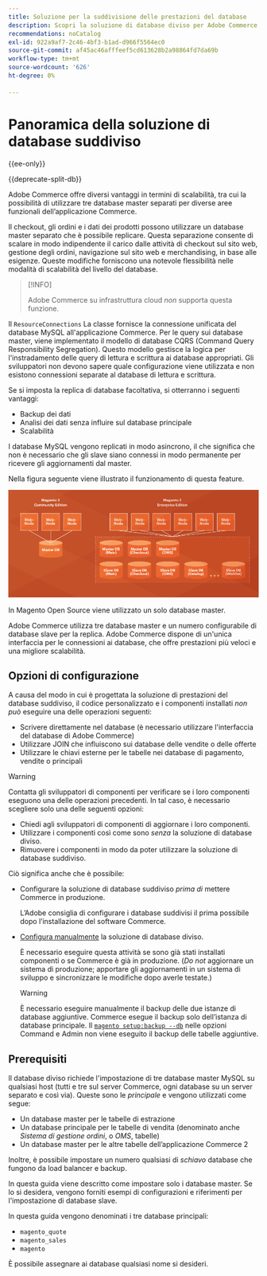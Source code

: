 ```yaml
---
title: Soluzione per la suddivisione delle prestazioni del database
description: Scopri la soluzione di database diviso per Adobe Commerce e Magento Open Source.
recommendations: noCatalog
exl-id: 922a9af7-2c46-4bf3-b1ad-d966f5564ec0
source-git-commit: af45ac46afffeef5cd613628b2a98864fd7da69b
workflow-type: tm+mt
source-wordcount: '626'
ht-degree: 0%

---
```


# Panoramica della soluzione di database suddiviso

{{ee-only}}

{{deprecate-split-db}}

Adobe Commerce offre diversi vantaggi in termini di scalabilità, tra cui la possibilità di utilizzare tre database master separati per diverse aree funzionali dell’applicazione Commerce.

Il checkout, gli ordini e i dati dei prodotti possono utilizzare un database master separato che è possibile replicare. Questa separazione consente di scalare in modo indipendente il carico dalle attività di checkout sul sito web, gestione degli ordini, navigazione sul sito web e merchandising, in base alle esigenze. Queste modifiche forniscono una notevole flessibilità nelle modalità di scalabilità del livello del database.

>[!INFO]
>
>Adobe Commerce su infrastruttura cloud _non_ supporta questa funzione.

Il `ResourceConnections` La classe fornisce la connessione unificata del database MySQL all&#39;applicazione Commerce. Per le query sui database master, viene implementato il modello di database CQRS (Command Query Responsibility Segregation). Questo modello gestisce la logica per l&#39;instradamento delle query di lettura e scrittura ai database appropriati. Gli sviluppatori non devono sapere quale configurazione viene utilizzata e non esistono connessioni separate al database di lettura e scrittura.

Se si imposta la replica di database facoltativa, si otterranno i seguenti vantaggi:

- Backup dei dati
- Analisi dei dati senza influire sul database principale
- Scalabilità

I database MySQL vengono replicati in modo asincrono, il che significa che non è necessario che gli slave siano connessi in modo permanente per ricevere gli aggiornamenti dal master.

Nella figura seguente viene illustrato il funzionamento di questa feature.

![Adobe Commerce utilizza database diversi per memorizzare le tabelle](../../assets/configuration/split-db-diagram-ee.png)

In Magento Open Source viene utilizzato un solo database master.

Adobe Commerce utilizza tre database master e un numero configurabile di database slave per la replica. Adobe Commerce dispone di un&#39;unica interfaccia per le connessioni ai database, che offre prestazioni più veloci e una migliore scalabilità.

## Opzioni di configurazione

A causa del modo in cui è progettata la soluzione di prestazioni del database suddiviso, il codice personalizzato e i componenti installati _non può_ eseguire una delle operazioni seguenti:

- Scrivere direttamente nel database (è necessario utilizzare l&#39;interfaccia del database di Adobe Commerce)
- Utilizzare JOIN che influiscono sui database delle vendite o delle offerte
- Utilizzare le chiavi esterne per le tabelle nei database di pagamento, vendite o principali

>[!WARNING]
>
>Contatta gli sviluppatori di componenti per verificare se i loro componenti eseguono una delle operazioni precedenti. In tal caso, è necessario scegliere solo una delle seguenti opzioni:
>
>- Chiedi agli sviluppatori di componenti di aggiornare i loro componenti.
>- Utilizzare i componenti così come sono _senza_ la soluzione di database diviso.
>- Rimuovere i componenti in modo da poter utilizzare la soluzione di database suddiviso.

Ciò significa anche che è possibile:

- Configurare la soluzione di database suddiviso _prima di_ mettere Commerce in produzione.

  L’Adobe consiglia di configurare i database suddivisi il prima possibile dopo l’installazione del software Commerce.

- [Configura manualmente](multi-master-manual.md) la soluzione di database diviso.

  È necessario eseguire questa attività se sono già stati installati componenti o se Commerce è già in produzione. (_Do not_ aggiornare un sistema di produzione; apportare gli aggiornamenti in un sistema di sviluppo e sincronizzare le modifiche dopo averle testate.)

  >[!WARNING]
  >
  >È necessario eseguire manualmente il backup delle due istanze di database aggiuntive. Commerce esegue il backup solo dell’istanza di database principale. Il [`magento setup:backup --db`](../../installation/tutorials/backup.md) nelle opzioni Command e Admin non viene eseguito il backup delle tabelle aggiuntive.

## Prerequisiti

Il database diviso richiede l&#39;impostazione di tre database master MySQL su qualsiasi host (tutti e tre sul server Commerce, ogni database su un server separato e così via). Queste sono le _principale_ e vengono utilizzati come segue:

- Un database master per le tabelle di estrazione
- Un database principale per le tabelle di vendita (denominato anche _Sistema di gestione ordini_, o _OMS_, tabelle)
- Un database master per le altre tabelle dell’applicazione Commerce 2

Inoltre, è possibile impostare un numero qualsiasi di _schiavo_ database che fungono da load balancer e backup.

In questa guida viene descritto come impostare solo i database master. Se lo si desidera, vengono forniti esempi di configurazioni e riferimenti per l&#39;impostazione di database slave.

In questa guida vengono denominati i tre database principali:

- `magento_quote`
- `magento_sales`
- `magento`

È possibile assegnare ai database qualsiasi nome si desideri.
